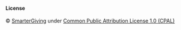 #### License

&copy; [SmarterGiving](https://smartergiving.org/) under [Common Public Attribution License 1.0 (CPAL)](https://opensource.org/licenses/cpal_1.0) 
  
